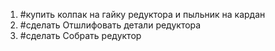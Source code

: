 1. #купить колпак на гайку редуктора и пыльник на кардан
2. #сделать Отшлифовать детали редуктора
3. #сделать Собрать редуктор